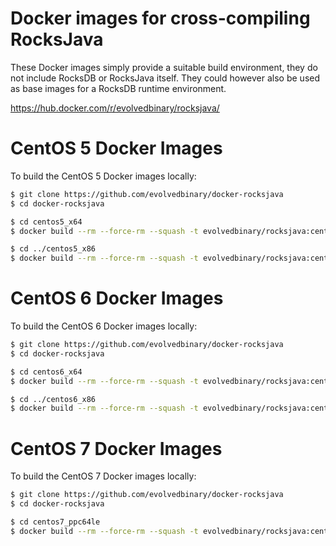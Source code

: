 # Docker images for cross-compiling RocksJava

These Docker images simply provide a suitable build environment, they do not
include RocksDB or RocksJava itself. They could however also be used as base
images for a RocksDB runtime environment.

https://hub.docker.com/r/evolvedbinary/rocksjava/

# CentOS 5 Docker Images
To build the CentOS 5 Docker images locally:

```bash
$ git clone https://github.com/evolvedbinary/docker-rocksjava
$ cd docker-rocksjava

$ cd centos5_x64
$ docker build --rm --force-rm --squash -t evolvedbinary/rocksjava:centos5_x64-be .

$ cd ../centos5_x86
$ docker build --rm --force-rm --squash -t evolvedbinary/rocksjava:centos5_x86-be .
```

# CentOS 6 Docker Images
To build the CentOS 6 Docker images locally:

```bash
$ git clone https://github.com/evolvedbinary/docker-rocksjava
$ cd docker-rocksjava

$ cd centos6_x64
$ docker build --rm --force-rm --squash -t evolvedbinary/rocksjava:centos6_x64-be .

$ cd ../centos6_x86
$ docker build --rm --force-rm --squash -t evolvedbinary/rocksjava:centos6_x86-be .
```

# CentOS 7 Docker Images
To build the CentOS 7 Docker images locally:
```bash
$ git clone https://github.com/evolvedbinary/docker-rocksjava
$ cd docker-rocksjava

$ cd centos7_ppc64le
$ docker build --rm --force-rm --squash -t evolvedbinary/rocksjava:centos7_ppc64le-be .
```
